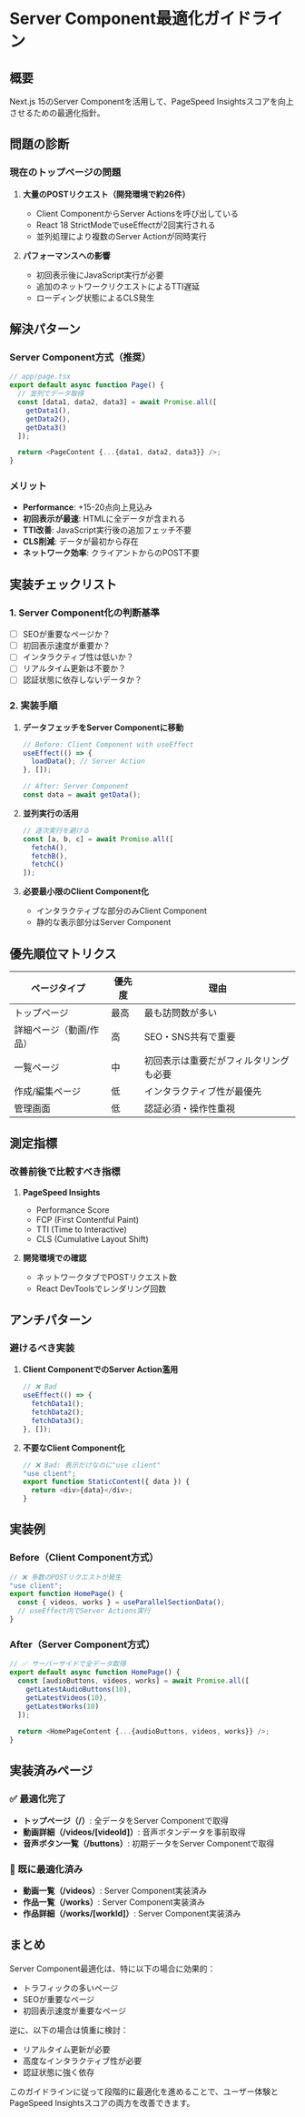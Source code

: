 # Server Component最適化ガイドライン

## 概要
Next.js 15のServer Componentを活用して、PageSpeed Insightsスコアを向上させるための最適化指針。

## 問題の診断

### 現在のトップページの問題
1. **大量のPOSTリクエスト（開発環境で約26件）**
   - Client ComponentからServer Actionsを呼び出している
   - React 18 StrictModeでuseEffectが2回実行される
   - 並列処理により複数のServer Actionが同時実行

2. **パフォーマンスへの影響**
   - 初回表示後にJavaScript実行が必要
   - 追加のネットワークリクエストによるTTI遅延
   - ローディング状態によるCLS発生

## 解決パターン

### Server Component方式（推奨）
```typescript
// app/page.tsx
export default async function Page() {
  // 並列でデータ取得
  const [data1, data2, data3] = await Promise.all([
    getData1(),
    getData2(), 
    getData3()
  ]);

  return <PageContent {...{data1, data2, data3}} />;
}
```

### メリット
- **Performance**: +15-20点向上見込み
- **初回表示が最速**: HTMLに全データが含まれる
- **TTI改善**: JavaScript実行後の追加フェッチ不要
- **CLS削減**: データが最初から存在
- **ネットワーク効率**: クライアントからのPOST不要

## 実装チェックリスト

### 1. Server Component化の判断基準
- [ ] SEOが重要なページか？
- [ ] 初回表示速度が重要か？
- [ ] インタラクティブ性は低いか？
- [ ] リアルタイム更新は不要か？
- [ ] 認証状態に依存しないデータか？

### 2. 実装手順
1. **データフェッチをServer Componentに移動**
   ```typescript
   // Before: Client Component with useEffect
   useEffect(() => {
     loadData(); // Server Action
   }, []);

   // After: Server Component
   const data = await getData();
   ```

2. **並列実行の活用**
   ```typescript
   // 逐次実行を避ける
   const [a, b, c] = await Promise.all([
     fetchA(),
     fetchB(),
     fetchC()
   ]);
   ```

3. **必要最小限のClient Component化**
   - インタラクティブな部分のみClient Component
   - 静的な表示部分はServer Component

## 優先順位マトリクス

| ページタイプ | 優先度 | 理由 |
|------------|--------|------|
| トップページ | 最高 | 最も訪問数が多い |
| 詳細ページ（動画/作品） | 高 | SEO・SNS共有で重要 |
| 一覧ページ | 中 | 初回表示は重要だがフィルタリングも必要 |
| 作成/編集ページ | 低 | インタラクティブ性が最優先 |
| 管理画面 | 低 | 認証必須・操作性重視 |

## 測定指標

### 改善前後で比較すべき指標
1. **PageSpeed Insights**
   - Performance Score
   - FCP (First Contentful Paint)
   - TTI (Time to Interactive)
   - CLS (Cumulative Layout Shift)

2. **開発環境での確認**
   - ネットワークタブでPOSTリクエスト数
   - React DevToolsでレンダリング回数

## アンチパターン

### 避けるべき実装
1. **Client ComponentでのServer Action濫用**
   ```typescript
   // ❌ Bad
   useEffect(() => {
     fetchData1();
     fetchData2();
     fetchData3();
   }, []);
   ```

2. **不要なClient Component化**
   ```typescript
   // ❌ Bad: 表示だけなのに"use client"
   "use client";
   export function StaticContent({ data }) {
     return <div>{data}</div>;
   }
   ```

## 実装例

### Before（Client Component方式）
```typescript
// ❌ 多数のPOSTリクエストが発生
"use client";
export function HomePage() {
  const { videos, works } = useParallelSectionData();
  // useEffect内でServer Actions実行
}
```

### After（Server Component方式）
```typescript
// ✅ サーバーサイドで全データ取得
export default async function HomePage() {
  const [audioButtons, videos, works] = await Promise.all([
    getLatestAudioButtons(10),
    getLatestVideos(10),
    getLatestWorks(10)
  ]);
  
  return <HomePageContent {...{audioButtons, videos, works}} />;
}
```

## 実装済みページ

### ✅ 最適化完了
- **トップページ（/）**: 全データをServer Componentで取得
- **動画詳細（/videos/[videoId]）**: 音声ボタンデータを事前取得
- **音声ボタン一覧（/buttons）**: 初期データをServer Componentで取得

### 🔄 既に最適化済み
- **動画一覧（/videos）**: Server Component実装済み
- **作品一覧（/works）**: Server Component実装済み
- **作品詳細（/works/[workId]）**: Server Component実装済み

## まとめ

Server Component最適化は、特に以下の場合に効果的：
- トラフィックの多いページ
- SEOが重要なページ
- 初回表示速度が重要なページ

逆に、以下の場合は慎重に検討：
- リアルタイム更新が必要
- 高度なインタラクティブ性が必要
- 認証状態に強く依存

このガイドラインに従って段階的に最適化を進めることで、ユーザー体験とPageSpeed Insightsスコアの両方を改善できます。
